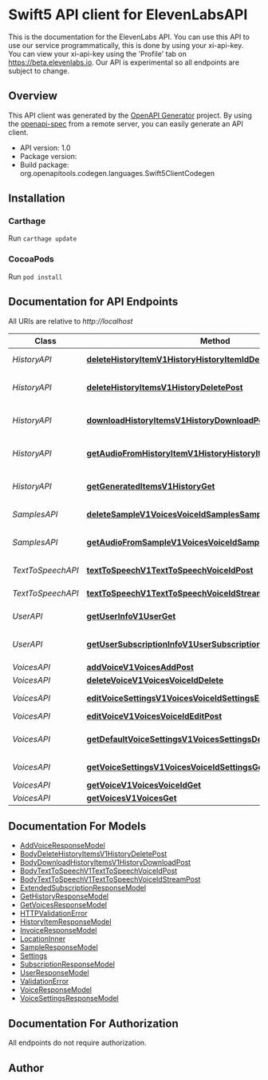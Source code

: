 # Swift5 API client for ElevenLabsAPI

This is the documentation for the ElevenLabs API. You can use this API to use our service programmatically, this is done by using your xi-api-key. <br/> You can view your xi-api-key using the 'Profile' tab on https://beta.elevenlabs.io. Our API is experimental so all endpoints are subject to change.

## Overview
This API client was generated by the [OpenAPI Generator](https://openapi-generator.tech) project.  By using the [openapi-spec](https://github.com/OAI/OpenAPI-Specification) from a remote server, you can easily generate an API client.

- API version: 1.0
- Package version: 
- Build package: org.openapitools.codegen.languages.Swift5ClientCodegen

## Installation

### Carthage

Run `carthage update`

### CocoaPods

Run `pod install`

## Documentation for API Endpoints

All URIs are relative to *http://localhost*

Class | Method | HTTP request | Description
------------ | ------------- | ------------- | -------------
*HistoryAPI* | [**deleteHistoryItemV1HistoryHistoryItemIdDelete**](docs/HistoryAPI.md#deletehistoryitemv1historyhistoryitemiddelete) | **DELETE** /v1/history/{history_item_id} | Delete History Item
*HistoryAPI* | [**deleteHistoryItemsV1HistoryDeletePost**](docs/HistoryAPI.md#deletehistoryitemsv1historydeletepost) | **POST** /v1/history/delete | Delete History Items
*HistoryAPI* | [**downloadHistoryItemsV1HistoryDownloadPost**](docs/HistoryAPI.md#downloadhistoryitemsv1historydownloadpost) | **POST** /v1/history/download | Download History Items
*HistoryAPI* | [**getAudioFromHistoryItemV1HistoryHistoryItemIdAudioGet**](docs/HistoryAPI.md#getaudiofromhistoryitemv1historyhistoryitemidaudioget) | **GET** /v1/history/{history_item_id}/audio | Get Audio From History Item
*HistoryAPI* | [**getGeneratedItemsV1HistoryGet**](docs/HistoryAPI.md#getgenerateditemsv1historyget) | **GET** /v1/history | Get Generated Items
*SamplesAPI* | [**deleteSampleV1VoicesVoiceIdSamplesSampleIdDelete**](docs/SamplesAPI.md#deletesamplev1voicesvoiceidsamplessampleiddelete) | **DELETE** /v1/voices/{voice_id}/samples/{sample_id} | Delete Sample
*SamplesAPI* | [**getAudioFromSampleV1VoicesVoiceIdSamplesSampleIdAudioGet**](docs/SamplesAPI.md#getaudiofromsamplev1voicesvoiceidsamplessampleidaudioget) | **GET** /v1/voices/{voice_id}/samples/{sample_id}/audio | Get Audio From Sample
*TextToSpeechAPI* | [**textToSpeechV1TextToSpeechVoiceIdPost**](docs/TextToSpeechAPI.md#texttospeechv1texttospeechvoiceidpost) | **POST** /v1/text-to-speech/{voice_id} | Text To Speech
*TextToSpeechAPI* | [**textToSpeechV1TextToSpeechVoiceIdStreamPost**](docs/TextToSpeechAPI.md#texttospeechv1texttospeechvoiceidstreampost) | **POST** /v1/text-to-speech/{voice_id}/stream | Text To Speech
*UserAPI* | [**getUserInfoV1UserGet**](docs/UserAPI.md#getuserinfov1userget) | **GET** /v1/user | Get User Info
*UserAPI* | [**getUserSubscriptionInfoV1UserSubscriptionGet**](docs/UserAPI.md#getusersubscriptioninfov1usersubscriptionget) | **GET** /v1/user/subscription | Get User Subscription Info
*VoicesAPI* | [**addVoiceV1VoicesAddPost**](docs/VoicesAPI.md#addvoicev1voicesaddpost) | **POST** /v1/voices/add | Add Voice
*VoicesAPI* | [**deleteVoiceV1VoicesVoiceIdDelete**](docs/VoicesAPI.md#deletevoicev1voicesvoiceiddelete) | **DELETE** /v1/voices/{voice_id} | Delete Voice
*VoicesAPI* | [**editVoiceSettingsV1VoicesVoiceIdSettingsEditPost**](docs/VoicesAPI.md#editvoicesettingsv1voicesvoiceidsettingseditpost) | **POST** /v1/voices/{voice_id}/settings/edit | Edit Voice Settings
*VoicesAPI* | [**editVoiceV1VoicesVoiceIdEditPost**](docs/VoicesAPI.md#editvoicev1voicesvoiceideditpost) | **POST** /v1/voices/{voice_id}/edit | Edit Voice
*VoicesAPI* | [**getDefaultVoiceSettingsV1VoicesSettingsDefaultGet**](docs/VoicesAPI.md#getdefaultvoicesettingsv1voicessettingsdefaultget) | **GET** /v1/voices/settings/default | Get Default Voice Settings
*VoicesAPI* | [**getVoiceSettingsV1VoicesVoiceIdSettingsGet**](docs/VoicesAPI.md#getvoicesettingsv1voicesvoiceidsettingsget) | **GET** /v1/voices/{voice_id}/settings | Get Voice Settings
*VoicesAPI* | [**getVoiceV1VoicesVoiceIdGet**](docs/VoicesAPI.md#getvoicev1voicesvoiceidget) | **GET** /v1/voices/{voice_id} | Get Voice
*VoicesAPI* | [**getVoicesV1VoicesGet**](docs/VoicesAPI.md#getvoicesv1voicesget) | **GET** /v1/voices | Get Voices


## Documentation For Models

 - [AddVoiceResponseModel](docs/AddVoiceResponseModel.md)
 - [BodyDeleteHistoryItemsV1HistoryDeletePost](docs/BodyDeleteHistoryItemsV1HistoryDeletePost.md)
 - [BodyDownloadHistoryItemsV1HistoryDownloadPost](docs/BodyDownloadHistoryItemsV1HistoryDownloadPost.md)
 - [BodyTextToSpeechV1TextToSpeechVoiceIdPost](docs/BodyTextToSpeechV1TextToSpeechVoiceIdPost.md)
 - [BodyTextToSpeechV1TextToSpeechVoiceIdStreamPost](docs/BodyTextToSpeechV1TextToSpeechVoiceIdStreamPost.md)
 - [ExtendedSubscriptionResponseModel](docs/ExtendedSubscriptionResponseModel.md)
 - [GetHistoryResponseModel](docs/GetHistoryResponseModel.md)
 - [GetVoicesResponseModel](docs/GetVoicesResponseModel.md)
 - [HTTPValidationError](docs/HTTPValidationError.md)
 - [HistoryItemResponseModel](docs/HistoryItemResponseModel.md)
 - [InvoiceResponseModel](docs/InvoiceResponseModel.md)
 - [LocationInner](docs/LocationInner.md)
 - [SampleResponseModel](docs/SampleResponseModel.md)
 - [Settings](docs/Settings.md)
 - [SubscriptionResponseModel](docs/SubscriptionResponseModel.md)
 - [UserResponseModel](docs/UserResponseModel.md)
 - [ValidationError](docs/ValidationError.md)
 - [VoiceResponseModel](docs/VoiceResponseModel.md)
 - [VoiceSettingsResponseModel](docs/VoiceSettingsResponseModel.md)


## Documentation For Authorization

 All endpoints do not require authorization.


## Author



